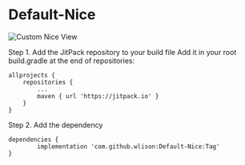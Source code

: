# Default-Nice
![Custom Nice View](https://img.shields.io/badge/Custom-Nice-green)

Step 1. Add the JitPack repository to your build file
Add it in your root build.gradle at the end of repositories:

	allprojects {
		repositories {
			...
			maven { url 'https://jitpack.io' }
		}
	}
  
  Step 2. Add the dependency

	dependencies {
	        implementation 'com.github.wlison:Default-Nice:Tag'
	}

